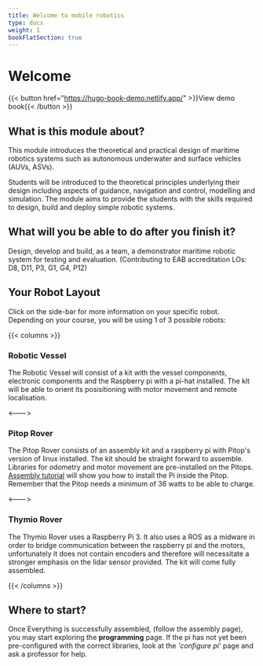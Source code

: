 ```yaml
---
title: Welcome to mobile robotics
type: docs
weight: 1
bookFlatSection: true
---
```


# Welcome

<!-- Find examples here https://hugo-book-demo.netlify.app/ -->
{{< button href="https://hugo-book-demo.netlify.app/" >}}View demo book{{< /button >}}

## What is this module about?
This module introduces the theoretical and practical design of maritime robotics systems such as autonomous underwater and surface vehicles (AUVs, ASVs).

Students will be introduced to the theoretical principles underlying their design including aspects of guidance, navigation and control, modelling and simulation. The module aims to provide the students with the skills required to design, build and deploy simple robotic systems.


## What will you be able to do after you finish it?


Design, develop and build, as a team, a demonstrator maritime robotic system for testing and evaluation. (Contributing to EAB accreditation LOs: D8, D11, P3, G1, G4, P12)

## Your Robot Layout

Click on the side-bar for more information on your specific robot. Depending on your course, you will be using 1 of 3 possible robots:

{{< columns >}}
### Robotic Vessel

The Robotic Vessel will consist of a kit with the vessel components, electronic components and the Raspberry pi with a pi-hat installed. The kit will be able to orient its posisitioning with motor movement and remote localisation.

<--->

### Pitop Rover

The Pitop Rover consists of an assembly kit and a raspberry pi with Pitop's version of linux installed. The kit should be straight forward to assemble. Libraries for odometry and motor movement are pre-installed on the Pitops. [Assembly tutorial](https://www.pi-top.com/start/pi-top-4) will show you how to install the Pi inside the Pitop. Remember that the Pitop needs a minimum of 36 watts to be able to charge.

<--->

### Thymio Rover

The Thymio Rover uses a Raspberry Pi 3. It also uses a ROS as a midware in order to bridge communication between the raspberry pi and the motors, unfortunately it does not contain encoders and therefore will necessitate a stronger emphasis on the lidar sensor provided. The kit will come fully assembled.

{{< /columns >}}


## Where to start?

Once Everything is successfully assembled, (follow the assembly page), you may start exploring the **programming** page. If the pi has not yet been pre-configured with the correct libraries, look at the *'configure pi'* page and ask a professor for help.

